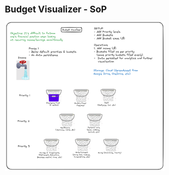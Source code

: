 # Budget Visualizer - SoP

![Budget Visualizer excalidraw](https://github.com/maverikkano/Budget-Visualizer/blob/master/Budget%20Visualizer.excalidraw.png)
